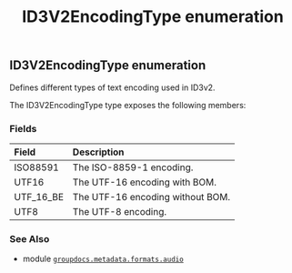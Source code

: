 ﻿---
title: ID3V2EncodingType enumeration
second_title: GroupDocs.Metadata for Python via .NET API References
description: 
type: docs
url: /python-net/groupdocs.metadata.formats.audio/id3v2encodingtype/
is_root: false
weight: 230
---

## ID3V2EncodingType enumeration

Defines different types of text encoding used in ID3v2.



The ID3V2EncodingType type exposes the following members:

### Fields
| Field | Description |
| :- | :- |
| ISO88591 | The ISO-8859-1 encoding. |
| UTF16 | The UTF-16 encoding with BOM. |
| UTF_16_BE | The UTF-16 encoding without BOM. |
| UTF8 | The UTF-8 encoding. |



### See Also
* module [`groupdocs.metadata.formats.audio`](..)
